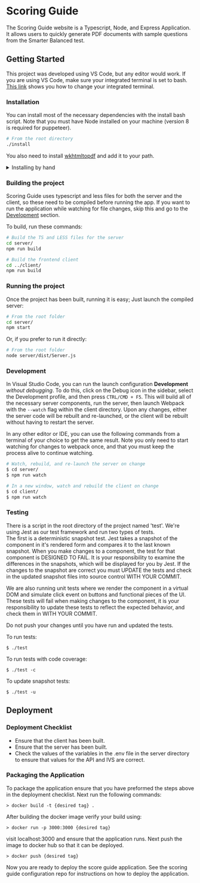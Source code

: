 # Scoring Guide

The Scoring Guide website is a Typescript, Node, and Express Application. It allows users to quickly generate PDF documents with sample questions from the Smarter Balanced test.

## Getting Started

This project was developed using VS Code, but any editor would work. If you are using VS Code, make sure your integrated terminal is set to bash. [This link](https://code.visualstudio.com/docs/editor/integrated-terminal#_configuration) shows you how to change your integrated terminal. 

### Installation
You can install most of the necessary dependencies with the install bash script. Note that you must have Node installed on your machine (version 8 is required for puppeteer).
```sh
# From the root directory
./install
```

You also need to install [wkhtmltopdf](https://wkhtmltopdf.org/downloads.html) and add it to your path. 

<details> 
  <summary>Installing by hand</summary>

1. Install development dependencies from the root directory.
```sh
npm install
```

2. In the **client** directory, install npm dependencies.
```sh
cd client/
npm install
```

3. In the **server** directory, install npm dependencies. Note that you may need to go back to the project's root directory before running the following commands. 
```sh
cd server/
npm install
```
</details>

### Building the project
Scoring Guide uses typescript and less files for both the server and the client, so these need to be compiled before running the app. If you want to run the application while watching for file changes, skip this and go to the [Development](#development) section.

To build, run these commands:
```sh
# Build the TS and LESS files for the server
cd server/
npm run build

# Build the frontend client
cd ../client/
npm run build
```

### Running the project
Once the project has been built, running it is easy; Just launch the compiled server:

```sh
# From the root folder
cd server/
npm start
```

Or, if you prefer to run it directly:
```sh
# From the root folder
node server/dist/Server.js
```

### Development

In Visual Studio Code, you can run the launch configuration **Development** _without debugging_. To do this, click on the Debug icon in the sidebar, select the Development profile, and then press `CTRL/CMD + F5`. This will build all of the necessary server components, run the server, then launch Webpack with the `--watch` flag within the client directory. Upon any changes, either the server code will be rebuilt and re-launched, or the client will be rebuilt without having to restart the server.

In any other editor or IDE, you can use the following commands from a terminal of your choice to get the same result. Note you only need to start watching for changes to webpack once, and that you must keep the process alive to continue watching.
```sh
# Watch, rebuild, and re-launch the server on change
$ cd server/
$ npm run watch

# In a new window, watch and rebuild the client on change
$ cd client/
$ npm run watch
```

### Testing
There is a script in the root directory of the project named 'test'. We're using Jest as our test framework and run two types of tests.  
The first is a deterministic snapshot test. Jest takes a snapshot of the component in it's rendered form and compares it to the 
last known snapshot. When you make changes to a component, the test for that component is DESIGNED TO FAIL. It is your responsibility to 
examine the differences in the snapshots, which will be displayed for you by Jest. If the changes to the snapshot are correct you must 
UPDATE the tests and check in the updated snapshot files into source control WITH YOUR COMMIT.

We are also running unit tests where we render the component in a virtual DOM and simulate click event on buttons and functional pieces 
of the UI. These tests will fail when making changes to the component, it is your responsibility to update these tests to reflect the 
expected behavior, and check them in WITH YOUR COMMIT.

Do not push your changes until you have run and updated the tests.

To run tests:
```
$ ./test
```

To run tests with code coverage:
```
$ ./test -c
```

To update snapshot tests:
```
$ ./test -u
```

## Deployment

### Deployment Checklist
- Ensure that the client has been built.
- Ensure that the server has been built.
- Check the values of the variables in the .env file in the server directory to ensure that values for the API and IVS are correct.

### Packaging the Application
To package the application ensure that you have preformed the steps above in the deployment checklist. Next run the following commands:
```
> docker build -t {desired tag} .
```
After building the docker image verify your build using:
```
> docker run -p 3000:3000 {desired tag}
```
visit localhost:3000 and ensure that the application runs.
Next push the image to docker hub so that it can be deployed.
```
> docker push {desired tag}
```

Now you are ready to deploy the score guide application. See the scoring guide configuration repo for instructions on how to deploy the application.
